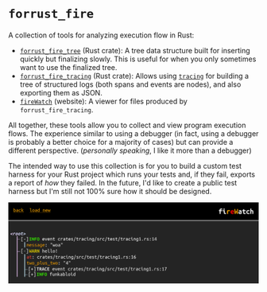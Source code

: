 # `forrust_fire`

A collection of tools for analyzing execution flow in Rust:
- [`forrust_fire_tree`](https://crates.io/crates/forrust_fire_tree) (Rust crate): A tree data structure built for inserting quickly but finalizing slowly. This is useful for when you only sometimes want to use the finalized tree.
- [`forrust_fire_tracing`](https://crates.io/crates/forrust_fire_tracing) (Rust crate): Allows using [`tracing`](https://docs.rs/tracing/latest/tracing/) for building a tree of structured logs (both spans and events are nodes), and also exporting them as JSON.
- [`fireWatch`](https://purple-ic.github.io/forrust_fire/fireWatch/) (website): A viewer for files produced by `forrust_fire_tracing`. 

All together, these tools allow you to collect and view program execution flows. The experience similar to using a debugger (in fact, using a debugger is probably a better choice for a majority of cases) but can provide a different perspective. (_personally speaking_, I like it more than a debugger)

The intended way to use this collection is for you to build a custom test harness for your Rust project which runs your tests and, if they fail, exports a report of _how_ they failed. In the future, I'd like to create a public test harness but I'm still not 100% sure how it should be designed.

![a demo of the fireWatch website](./assets/fireWatchPreview.png)
